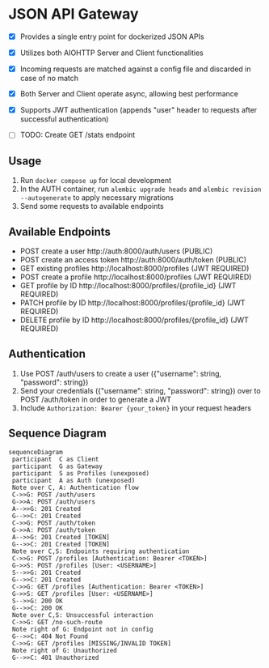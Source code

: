 # JSON API Gateway

 - [x] Provides a single entry point for dockerized JSON APIs
 - [x] Utilizes both AIOHTTP Server and Client functionalities
 - [x] Incoming requests are matched against a config file and discarded in case of no match
 - [x] Both Server and Client operate async, allowing best performance
 - [x] Supports JWT authentication (appends "user" header to requests after successful authentication)
 - [ ] TODO: Create GET /stats endpoint


## Usage

1. Run `docker compose up` for local development
2. In the AUTH container, run `alembic upgrade heads` and `alembic revision --autogenerate` to apply necessary migrations
3. Send some requests to available endpoints


## Available Endpoints

- POST create a user http://auth:8000/auth/users (PUBLIC)
- POST create an access token http://auth:8000/auth/token (PUBLIC)
- GET existing profiles http://localhost:8000/profiles (JWT REQUIRED)
- POST create a profile http://localhost:8000/profiles (JWT REQUIRED)
- GET profile by ID http://localhost:8000/profiles/{profile_id} (JWT REQUIRED)
- PATCH profile by ID http://localhost:8000/profiles/{profile_id} (JWT REQUIRED)
- DELETE profile by ID http://localhost:8000/profiles/{profile_id} (JWT REQUIRED)


## Authentication
1. Use POST /auth/users to create a user ({"username": string, "password": string})
2. Send your credentials ({"username": string, "password": string}) over to POST /auth/token in order to generate a JWT
3. Include `Authorization: Bearer {your_token}` in your request headers


## Sequence Diagram

```mermaid
sequenceDiagram  
 participant  C as Client
 participant  G as Gateway
 participant  S as Profiles (unexposed)
 participant  A as Auth (unexposed)
 Note over C, A: Authentication flow
 C->>G: POST /auth/users
 G->>A: POST /auth/users
 A-->>G: 201 Created
 G-->>C: 201 Created
 C->>G: POST /auth/token
 G->>A: POST /auth/token
 A-->>G: 201 Created [TOKEN]
 G-->>C: 201 Created [TOKEN]
 Note over C,S: Endpoints requiring authentication
 C->>G: POST /profiles [Authentication: Bearer <TOKEN>]
 G->>S: POST /profiles [User: <USERNAME>]
 S-->>G: 201 Created
 G-->>C: 201 Created
 C->>G: GET /profiles [Authentication: Bearer <TOKEN>]
 G->>S: GET /profiles [User: <USERNAME>]
 S-->>G: 200 OK
 G-->>C: 200 OK
 Note over C,S: Unsuccessful interaction
 C->>G: GET /no-such-route
 Note right of G: Endpoint not in config
 G-->>C: 404 Not Found
 C->>G: GET /profiles [MISSING/INVALID TOKEN]
 Note right of G: Unauthorized
 G-->>C: 401 Unauthorized
```
